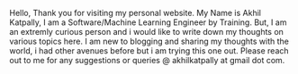 Hello, Thank you for visiting my personal website. My Name is Akhil Katpally, I am a Software/Machine Learning Engineer by Training. But, I am an extremly curious person and i would like to write down my thoughts on various topics here. I am new to blogging and sharing my thoughts with the world, i had other avenues before but i am trying this one out. Please reach out to me for any suggestions or queries @ akhilkatpally at gmail dot com. 